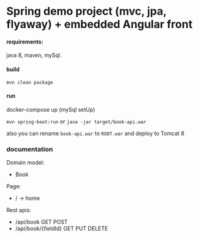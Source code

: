 # Spring demo project (mvc, jpa, flyaway) + embedded Angular front 

#### requirements:
java 8, maven, mySql.

#### build
`mvn clean package`

#### run
docker-compose up (mySql setUp)  
 
`mvn spring-boot:run` or `java -jar target/book-api.war`

also you can rename `book-api.war` to `ROOT.war` and deploy to Tomcat 8 

### documentation

Domain model:
* Book

Page:
* / -> home

Rest apis:
* /api/book GET POST
* /api/book/{fieldId} GET PUT DELETE
